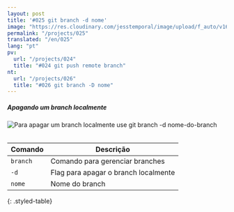 ```yaml
---
layout: post
title: '#025 git branch -d nome'
image: "https://res.cloudinary.com/jesstemporal/image/upload/f_auto/v1642878675/gitfichas/pt/025/thumbnail_p9d7fi.jpg"
permalink: "/projects/025"
translated: "/en/025"
lang: "pt"
pv:
  url: "/projects/024"
  title: "#024 git push remote branch"
nt:
  url: "/projects/026"
  title: "#026 git branch -D nome"
---
```

##### Apagando um branch localmente

<img alt="Para apagar um branch localmente use git branch -d nome-do-branch" src="https://res.cloudinary.com/jesstemporal/image/upload/v1642878674/gitfichas/pt/025/full_hbyi4k.jpg"><br><br>

| Comando | Descrição |
|---------|-------------|
| `branch` | Comando para gerenciar branches |
| `-d` | Flag para apagar o branch localmente |
| `nome` | Nome do branch |
{: .styled-table}
